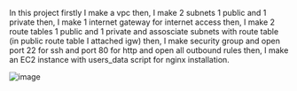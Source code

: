 In this project firstly I make a vpc
then, I make 2 subnets 1 public and 1 private
then, I make 1 internet gateway for internet access
then, I make 2 route tables 1 public and 1 private and assosciate subnets with route table (in public route table I attached igw)
then, I make security group and open port 22 for ssh and port 80 for http and open all outbound rules
then, I make an EC2 instance with users_data script for nginx installation.


![image](https://github.com/Mohitrohilla9679/Terraform-Projects/assets/118180056/7f0d51c1-904f-4cf4-8c43-7a69cab30050)

